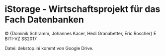 # iStorage - Wirtschaftsprojekt für das Fach Datenbanken
© {Dominik Schramm, Johannes Kacer, Hedi Granabetter, Eric Roscher} E BITI-VZ SS2017

Datei: dekstop.ini kommt von Google Drive.